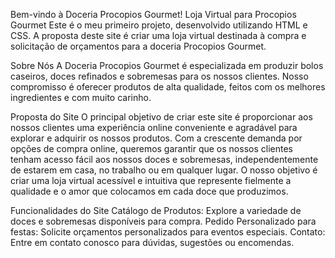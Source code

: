 Bem-vindo à Doceria Procopios Gourmet!
 Loja Virtual para Procopios Gourmet
Este é o  meu primeiro projeto, desenvolvido utilizando HTML e CSS. A proposta deste site é criar uma loja virtual destinada à compra e solicitação de orçamentos para a doceria Procopios Gourmet.

Sobre Nós
A Doceria Procopios Gourmet é especializada em produzir bolos caseiros, doces refinados e sobremesas para os nossos clientes. Nosso compromisso é oferecer produtos de alta qualidade, feitos com os melhores ingredientes e com muito carinho.

Proposta do Site
O principal objetivo de criar este site é proporcionar aos nossos clientes uma experiência online conveniente e agradável para explorar e adquirir os nossos produtos. Com a crescente demanda por opções de compra online, queremos garantir que os nossos clientes tenham acesso fácil aos nossos doces e sobremesas, independentemente de estarem em casa, no trabalho ou em qualquer lugar. O nosso objetivo é criar uma loja virtual acessível e intuitiva que represente fielmente a qualidade e o amor que colocamos em cada doce que produzimos.

Funcionalidades do Site
Catálogo de Produtos: Explore a variedade de doces e sobremesas disponíveis para compra.
Pedido Personalizado para festas: Solicite orçamentos personalizados para eventos especiais.
Contato: Entre em contato conosco para dúvidas, sugestões ou encomendas.
